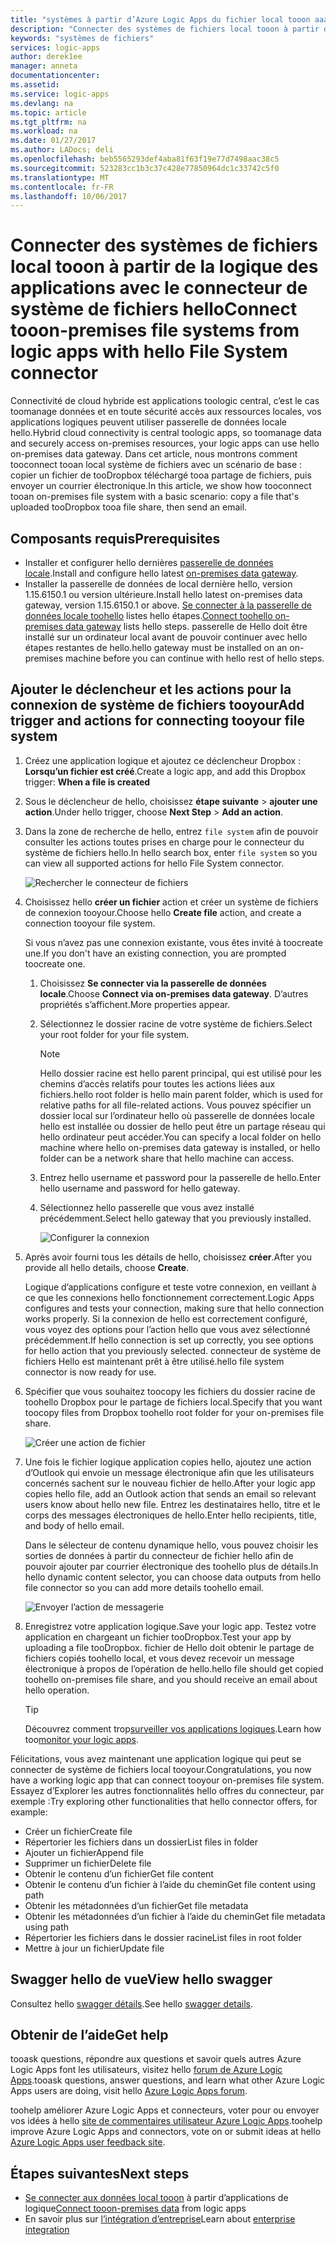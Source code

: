 ```yaml
---
title: "systèmes à partir d’Azure Logic Apps du fichier local tooon aaaConnect | Documents Microsoft"
description: "Connecter des systèmes de fichiers local tooon à partir de votre flux de travail application logique via la passerelle de données locale hello et le connecteur du système de fichiers"
keywords: "systèmes de fichiers"
services: logic-apps
author: derek1ee
manager: anneta
documentationcenter: 
ms.assetid: 
ms.service: logic-apps
ms.devlang: na
ms.topic: article
ms.tgt_pltfrm: na
ms.workload: na
ms.date: 01/27/2017
ms.author: LADocs; deli
ms.openlocfilehash: beb5565293def4aba81f63f19e77d7498aac38c5
ms.sourcegitcommit: 523283cc1b3c37c428e77850964dc1c33742c5f0
ms.translationtype: MT
ms.contentlocale: fr-FR
ms.lasthandoff: 10/06/2017
---
```

# <a name="connect-tooon-premises-file-systems-from-logic-apps-with-hello-file-system-connector"></a><span data-ttu-id="ab60f-104">Connecter des systèmes de fichiers local tooon à partir de la logique des applications avec le connecteur de système de fichiers hello</span><span class="sxs-lookup"><span data-stu-id="ab60f-104">Connect tooon-premises file systems from logic apps with hello File System connector</span></span>

<span data-ttu-id="ab60f-105">Connectivité de cloud hybride est applications toologic central, c’est le cas toomanage données et en toute sécurité accès aux ressources locales, vos applications logiques peuvent utiliser passerelle de données locale hello.</span><span class="sxs-lookup"><span data-stu-id="ab60f-105">Hybrid cloud connectivity is central toologic apps, so toomanage data and securely access on-premises resources, your logic apps can use hello on-premises data gateway.</span></span> <span data-ttu-id="ab60f-106">Dans cet article, nous montrons comment tooconnect tooan local système de fichiers avec un scénario de base : copier un fichier de tooDropbox téléchargé tooa partage de fichiers, puis envoyer un courrier électronique.</span><span class="sxs-lookup"><span data-stu-id="ab60f-106">In this article, we show how tooconnect tooan on-premises file system with a basic scenario: copy a file that's uploaded tooDropbox tooa file share, then send an email.</span></span>

## <a name="prerequisites"></a><span data-ttu-id="ab60f-107">Composants requis</span><span class="sxs-lookup"><span data-stu-id="ab60f-107">Prerequisites</span></span>

- <span data-ttu-id="ab60f-108">Installer et configurer hello dernières [passerelle de données locale](https://www.microsoft.com/download/details.aspx?id=53127).</span><span class="sxs-lookup"><span data-stu-id="ab60f-108">Install and configure hello latest [on-premises data gateway](https://www.microsoft.com/download/details.aspx?id=53127).</span></span>
- <span data-ttu-id="ab60f-109">Installer la passerelle de données de local dernière hello, version 1.15.6150.1 ou version ultérieure.</span><span class="sxs-lookup"><span data-stu-id="ab60f-109">Install hello latest on-premises data gateway, version 1.15.6150.1 or above.</span></span> <span data-ttu-id="ab60f-110">[Se connecter à la passerelle de données locale toohello](http://aka.ms/logicapps-gateway) listes hello étapes.</span><span class="sxs-lookup"><span data-stu-id="ab60f-110">[Connect toohello on-premises data gateway](http://aka.ms/logicapps-gateway) lists hello steps.</span></span> <span data-ttu-id="ab60f-111">passerelle de Hello doit être installé sur un ordinateur local avant de pouvoir continuer avec hello étapes restantes de hello.</span><span class="sxs-lookup"><span data-stu-id="ab60f-111">hello gateway must be installed on an on-premises machine before you can continue with hello rest of hello steps.</span></span>

## <a name="add-trigger-and-actions-for-connecting-tooyour-file-system"></a><span data-ttu-id="ab60f-112">Ajouter le déclencheur et les actions pour la connexion de système de fichiers tooyour</span><span class="sxs-lookup"><span data-stu-id="ab60f-112">Add trigger and actions for connecting tooyour file system</span></span>

1. <span data-ttu-id="ab60f-113">Créez une application logique et ajoutez ce déclencheur Dropbox : **Lorsqu’un fichier est créé**.</span><span class="sxs-lookup"><span data-stu-id="ab60f-113">Create a logic app, and add this Dropbox trigger: **When a file is created**</span></span> 
2. <span data-ttu-id="ab60f-114">Sous le déclencheur de hello, choisissez **étape suivante** > **ajouter une action**.</span><span class="sxs-lookup"><span data-stu-id="ab60f-114">Under hello trigger, choose **Next Step** > **Add an action**.</span></span> 
3. <span data-ttu-id="ab60f-115">Dans la zone de recherche de hello, entrez `file system` afin de pouvoir consulter les actions toutes prises en charge pour le connecteur du système de fichiers hello.</span><span class="sxs-lookup"><span data-stu-id="ab60f-115">In hello search box, enter `file system` so you can view all supported actions for hello File System connector.</span></span>

   ![Rechercher le connecteur de fichiers](media/logic-apps-using-file-connector/search-file-connector.png)

2. <span data-ttu-id="ab60f-117">Choisissez hello **créer un fichier** action et créer un système de fichiers de connexion tooyour.</span><span class="sxs-lookup"><span data-stu-id="ab60f-117">Choose hello **Create file** action, and create a connection tooyour file system.</span></span>

   <span data-ttu-id="ab60f-118">Si vous n’avez pas une connexion existante, vous êtes invité à toocreate une.</span><span class="sxs-lookup"><span data-stu-id="ab60f-118">If you don't have an existing connection, you are prompted toocreate one.</span></span>

   1. <span data-ttu-id="ab60f-119">Choisissez **Se connecter via la passerelle de données locale**.</span><span class="sxs-lookup"><span data-stu-id="ab60f-119">Choose **Connect via on-premises data gateway**.</span></span> <span data-ttu-id="ab60f-120">D’autres propriétés s’affichent.</span><span class="sxs-lookup"><span data-stu-id="ab60f-120">More properties appear.</span></span>
   2. <span data-ttu-id="ab60f-121">Sélectionnez le dossier racine de votre système de fichiers.</span><span class="sxs-lookup"><span data-stu-id="ab60f-121">Select your root folder for your file system.</span></span>
      
       > [!NOTE]
       > <span data-ttu-id="ab60f-122">Hello dossier racine est hello parent principal, qui est utilisé pour les chemins d’accès relatifs pour toutes les actions liées aux fichiers.</span><span class="sxs-lookup"><span data-stu-id="ab60f-122">hello root folder is hello main parent folder, which is used for relative paths for all file-related actions.</span></span> <span data-ttu-id="ab60f-123">Vous pouvez spécifier un dossier local sur l’ordinateur hello où passerelle de données locale hello est installée ou dossier de hello peut être un partage réseau qui hello ordinateur peut accéder.</span><span class="sxs-lookup"><span data-stu-id="ab60f-123">You can specify a local folder on hello machine where hello on-premises data gateway is installed, or hello folder can be a network share that hello machine can access.</span></span>

   3. <span data-ttu-id="ab60f-124">Entrez hello username et password pour la passerelle de hello.</span><span class="sxs-lookup"><span data-stu-id="ab60f-124">Enter hello username and password for hello gateway.</span></span>
   4. <span data-ttu-id="ab60f-125">Sélectionnez hello passerelle que vous avez installé précédemment.</span><span class="sxs-lookup"><span data-stu-id="ab60f-125">Select hello gateway that you previously installed.</span></span>

       ![Configurer la connexion](media/logic-apps-using-file-connector/create-file.png)

3. <span data-ttu-id="ab60f-127">Après avoir fourni tous les détails de hello, choisissez **créer**.</span><span class="sxs-lookup"><span data-stu-id="ab60f-127">After you provide all hello details, choose **Create**.</span></span> 

   <span data-ttu-id="ab60f-128">Logique d’applications configure et teste votre connexion, en veillant à ce que les connexions hello fonctionnement correctement.</span><span class="sxs-lookup"><span data-stu-id="ab60f-128">Logic Apps configures and tests your connection, making sure that hello connection works properly.</span></span> 
   <span data-ttu-id="ab60f-129">Si la connexion de hello est correctement configuré, vous voyez des options pour l’action hello que vous avez sélectionné précédemment.</span><span class="sxs-lookup"><span data-stu-id="ab60f-129">If hello connection is set up correctly, you see options for hello action that you previously selected.</span></span> 
   <span data-ttu-id="ab60f-130">connecteur de système de fichiers Hello est maintenant prêt à être utilisé.</span><span class="sxs-lookup"><span data-stu-id="ab60f-130">hello file system connector is now ready for use.</span></span>

4. <span data-ttu-id="ab60f-131">Spécifier que vous souhaitez toocopy les fichiers du dossier racine de toohello Dropbox pour le partage de fichiers local.</span><span class="sxs-lookup"><span data-stu-id="ab60f-131">Specify that you want toocopy files from Dropbox toohello root folder for your on-premises file share.</span></span>

   ![Créer une action de fichier](media/logic-apps-using-file-connector/create-file-filled.png)

5. <span data-ttu-id="ab60f-133">Une fois le fichier logique application copies hello, ajoutez une action d’Outlook qui envoie un message électronique afin que les utilisateurs concernés sachent sur le nouveau fichier de hello.</span><span class="sxs-lookup"><span data-stu-id="ab60f-133">After your logic app copies hello file, add an Outlook action that sends an email so relevant users know about hello new file.</span></span> <span data-ttu-id="ab60f-134">Entrez les destinataires hello, titre et le corps des messages électroniques de hello.</span><span class="sxs-lookup"><span data-stu-id="ab60f-134">Enter hello recipients, title, and body of hello email.</span></span> 

   <span data-ttu-id="ab60f-135">Dans le sélecteur de contenu dynamique hello, vous pouvez choisir les sorties de données à partir du connecteur de fichier hello afin de pouvoir ajouter par courrier électronique des toohello plus de détails.</span><span class="sxs-lookup"><span data-stu-id="ab60f-135">In hello dynamic content selector, you can choose data outputs from hello file connector so you can add more details toohello email.</span></span>

   ![Envoyer l’action de messagerie](media/logic-apps-using-file-connector/send-email.png)

6. <span data-ttu-id="ab60f-137">Enregistrez votre application logique.</span><span class="sxs-lookup"><span data-stu-id="ab60f-137">Save your logic app.</span></span> <span data-ttu-id="ab60f-138">Testez votre application en chargeant un fichier tooDropbox.</span><span class="sxs-lookup"><span data-stu-id="ab60f-138">Test your app by uploading a file tooDropbox.</span></span> <span data-ttu-id="ab60f-139">fichier de Hello doit obtenir le partage de fichiers copiés toohello local, et vous devez recevoir un message électronique à propos de l’opération de hello.</span><span class="sxs-lookup"><span data-stu-id="ab60f-139">hello file should get copied toohello on-premises file share, and you should receive an email about hello operation.</span></span>

   > [!TIP] 
   > <span data-ttu-id="ab60f-140">Découvrez comment trop[surveiller vos applications logiques](../logic-apps/logic-apps-monitor-your-logic-apps.md).</span><span class="sxs-lookup"><span data-stu-id="ab60f-140">Learn how too[monitor your logic apps](../logic-apps/logic-apps-monitor-your-logic-apps.md).</span></span>

<span data-ttu-id="ab60f-141">Félicitations, vous avez maintenant une application logique qui peut se connecter de système de fichiers local tooyour.</span><span class="sxs-lookup"><span data-stu-id="ab60f-141">Congratulations, you now have a working logic app that can connect tooyour on-premises file system.</span></span> <span data-ttu-id="ab60f-142">Essayez d’Explorer les autres fonctionnalités hello offres du connecteur, par exemple :</span><span class="sxs-lookup"><span data-stu-id="ab60f-142">Try exploring other functionalities that hello connector offers, for example:</span></span>

- <span data-ttu-id="ab60f-143">Créer un fichier</span><span class="sxs-lookup"><span data-stu-id="ab60f-143">Create file</span></span>
- <span data-ttu-id="ab60f-144">Répertorier les fichiers dans un dossier</span><span class="sxs-lookup"><span data-stu-id="ab60f-144">List files in folder</span></span>
- <span data-ttu-id="ab60f-145">Ajouter un fichier</span><span class="sxs-lookup"><span data-stu-id="ab60f-145">Append file</span></span>
- <span data-ttu-id="ab60f-146">Supprimer un fichier</span><span class="sxs-lookup"><span data-stu-id="ab60f-146">Delete file</span></span>
- <span data-ttu-id="ab60f-147">Obtenir le contenu d’un fichier</span><span class="sxs-lookup"><span data-stu-id="ab60f-147">Get file content</span></span>
- <span data-ttu-id="ab60f-148">Obtenir le contenu d’un fichier à l’aide du chemin</span><span class="sxs-lookup"><span data-stu-id="ab60f-148">Get file content using path</span></span>
- <span data-ttu-id="ab60f-149">Obtenir les métadonnées d’un fichier</span><span class="sxs-lookup"><span data-stu-id="ab60f-149">Get file metadata</span></span>
- <span data-ttu-id="ab60f-150">Obtenir les métadonnées d’un fichier à l’aide du chemin</span><span class="sxs-lookup"><span data-stu-id="ab60f-150">Get file metadata using path</span></span>
- <span data-ttu-id="ab60f-151">Répertorier les fichiers dans le dossier racine</span><span class="sxs-lookup"><span data-stu-id="ab60f-151">List files in root folder</span></span>
- <span data-ttu-id="ab60f-152">Mettre à jour un fichier</span><span class="sxs-lookup"><span data-stu-id="ab60f-152">Update file</span></span>

## <a name="view-hello-swagger"></a><span data-ttu-id="ab60f-153">Swagger hello de vue</span><span class="sxs-lookup"><span data-stu-id="ab60f-153">View hello swagger</span></span>
<span data-ttu-id="ab60f-154">Consultez hello [swagger détails](/connectors/fileconnector/).</span><span class="sxs-lookup"><span data-stu-id="ab60f-154">See hello [swagger details](/connectors/fileconnector/).</span></span> 

## <a name="get-help"></a><span data-ttu-id="ab60f-155">Obtenir de l’aide</span><span class="sxs-lookup"><span data-stu-id="ab60f-155">Get help</span></span>

<span data-ttu-id="ab60f-156">tooask questions, répondre aux questions et savoir quels autres Azure Logic Apps font les utilisateurs, visitez hello [forum de Azure Logic Apps](https://social.msdn.microsoft.com/Forums/en-US/home?forum=azurelogicapps).</span><span class="sxs-lookup"><span data-stu-id="ab60f-156">tooask questions, answer questions, and learn what other Azure Logic Apps users are doing, visit hello [Azure Logic Apps forum](https://social.msdn.microsoft.com/Forums/en-US/home?forum=azurelogicapps).</span></span>

<span data-ttu-id="ab60f-157">toohelp améliorer Azure Logic Apps et connecteurs, voter pour ou envoyer vos idées à hello [site de commentaires utilisateur Azure Logic Apps](http://aka.ms/logicapps-wish).</span><span class="sxs-lookup"><span data-stu-id="ab60f-157">toohelp improve Azure Logic Apps and connectors, vote on or submit ideas at hello [Azure Logic Apps user feedback site](http://aka.ms/logicapps-wish).</span></span>

## <a name="next-steps"></a><span data-ttu-id="ab60f-158">Étapes suivantes</span><span class="sxs-lookup"><span data-stu-id="ab60f-158">Next steps</span></span>

- <span data-ttu-id="ab60f-159">[Se connecter aux données local tooon](../logic-apps/logic-apps-gateway-connection.md) à partir d’applications de logique</span><span class="sxs-lookup"><span data-stu-id="ab60f-159">[Connect tooon-premises data](../logic-apps/logic-apps-gateway-connection.md) from logic apps</span></span>
- <span data-ttu-id="ab60f-160">En savoir plus sur [l’intégration d’entreprise](../logic-apps/logic-apps-enterprise-integration-overview.md)</span><span class="sxs-lookup"><span data-stu-id="ab60f-160">Learn about [enterprise integration](../logic-apps/logic-apps-enterprise-integration-overview.md)</span></span>

